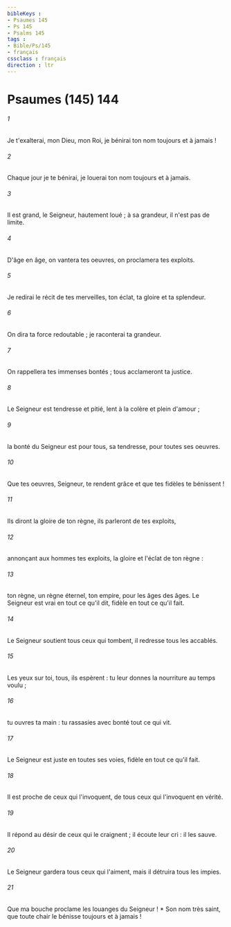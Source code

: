 ```yaml
---
bibleKeys : 
- Psaumes 145
- Ps 145
- Psalms 145
tags : 
- Bible/Ps/145
- français
cssclass : français
direction : ltr
---
```


# Psaumes (145) 144

###### 1
Je t'exalterai, mon Dieu, mon Roi, je bénirai ton nom toujours et à jamais !
###### 2
Chaque jour je te bénirai, je louerai ton nom toujours et à jamais.
###### 3
Il est grand, le Seigneur, hautement loué ; à sa grandeur, il n'est pas de limite.
###### 4
D'âge en âge, on vantera tes oeuvres, on proclamera tes exploits.
###### 5
Je redirai le récit de tes merveilles, ton éclat, ta gloire et ta splendeur.
###### 6
On dira ta force redoutable ; je raconterai ta grandeur.
###### 7
On rappellera tes immenses bontés ; tous acclameront ta justice.
###### 8
Le Seigneur est tendresse et pitié, lent à la colère et plein d'amour ;
###### 9
la bonté du Seigneur est pour tous, sa tendresse, pour toutes ses oeuvres.
###### 10
Que tes oeuvres, Seigneur, te rendent grâce et que tes fidèles te bénissent !
###### 11
Ils diront la gloire de ton règne, ils parleront de tes exploits,
###### 12
annonçant aux hommes tes exploits, la gloire et l'éclat de ton règne :
###### 13
ton règne, un règne éternel, ton empire, pour les âges des âges. Le Seigneur est vrai en tout ce qu'il dit, fidèle en tout ce qu'il fait.
###### 14
Le Seigneur soutient tous ceux qui tombent, il redresse tous les accablés.
###### 15
Les yeux sur toi, tous, ils espèrent : tu leur donnes la nourriture au temps voulu ;
###### 16
tu ouvres ta main : tu rassasies avec bonté tout ce qui vit.
###### 17
Le Seigneur est juste en toutes ses voies, fidèle en tout ce qu'il fait.
###### 18
Il est proche de ceux qui l'invoquent, de tous ceux qui l'invoquent en vérité.
###### 19
Il répond au désir de ceux qui le craignent ; il écoute leur cri : il les sauve.
###### 20
Le Seigneur gardera tous ceux qui l'aiment, mais il détruira tous les impies.
###### 21
Que ma bouche proclame les louanges du Seigneur ! * Son nom très saint, que toute chair le bénisse toujours et à jamais !
